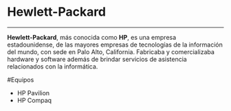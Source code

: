 # Hewlett-Packard

---

**Hewlett-Packard**, más conocida como **HP**, es una empresa estadounidense, de las mayores empresas de tecnologías de la información del mundo, con sede en Palo Alto, California. Fabricaba y comercializaba hardware y software además de brindar servicios de asistencia relacionados con la informática.

#Equipos

* HP Pavilion
* HP Compaq
